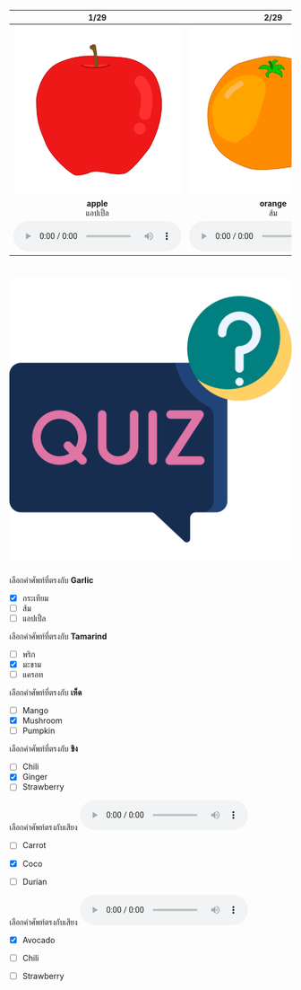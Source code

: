 <div class="carrousel">


|1/29|2/29|3/29|4/29|5/29|6/29|7/29|8/29|9/29|10/29|11/29|12/29|13/29|14/29|15/29|16/29|17/29|18/29|19/29|20/29|21/29|22/29|23/29|24/29|25/29|26/29|27/29|28/29|29/29|
| :----: | :----: | :----: | :----: | :----: | :----: | :----: | :----: | :----: | :----: | :----: | :----: | :----: | :----: | :----: | :----: | :----: | :----: | :----: | :----: | :----: | :----: | :----: | :----: | :----: | :----: | :----: | :----: | :----: |
|![](/media/img/fruits__apple.svg)|![](/media/img/fruits__orange.svg)|![](/media/img/fruits__mango.svg)|![](/media/img/fruits__coco.svg)|![](/media/img/fruits__strawberry.svg)|![](/media/img/fruits__banana.svg)|![](/media/img/fruits__grape.svg)|![](/media/img/fruits__tamarind.svg)|![](/media/img/fruits__lemon.svg)|![](/media/img/fruits__pomelo.svg)|![](/media/img/fruits__papaya.svg)|![](/media/img/fruits__cherry.svg)|![](/media/img/fruits__durian.svg)|![](/media/img/fruits__longan.svg)|![](/media/img/fruits__mangosteen.svg)|![](/media/img/fruits__pineapple.svg)|![](/media/img/fruits__rose&#x20;apple.svg)|![](/media/img/fruits__avocado.svg)|![](/media/img/fruits__carrot.svg)|![](/media/img/fruits__tomato.svg)|![](/media/img/fruits__pumpkin.svg)|![](/media/img/fruits__mushroom.svg)|![](/media/img/fruits__cucumber.svg)|![](/media/img/fruits__garlic.svg)|![](/media/img/fruits__chili.svg)|![](/media/img/fruits__corn.svg)|![](/media/img/fruits__cabbage.svg)|![](/media/img/fruits__ginger.svg)|![](/media/img/fruits__broccoli.svg)|
|**apple**<br>แอปเปิ้ล|**orange**<br>ส้ม|**mango**<br>มะม่วง|**coco**<br>มะพร้าว|**strawberry**<br>สตรอเบอร์รี่|**banana**<br>กล้วย|**grape**<br>องุ่น|**tamarind**<br>มะขาม|**lemon**<br>มะนาว|**pomelo**<br>ส้มโอ|**papaya**<br>มะละกอ|**cherry**<br>เชอร์รี่|**durian**<br>ทุเรียน|**longan**<br>ลําไย|**mangosteen**<br>มังคุด|**pineapple**<br>สัปปะรด|**rose apple**<br>ชมพู่|**avocado**<br>อะโวคาโด|**carrot**<br>แครอท|**tomato**<br> มะเขือเทศ|**pumpkin**<br>ฟักทอง|**mushroom**<br>เห็ด|**cucumber**<br>แตงกวา|**garlic**<br>กระเทียม|**chili**<br>พริก|**corn**<br>ข้าวโพด|**cabbage**<br>กะหล่ําปลี|**ginger**<br>ขิง|**broccoli**<br>บรอคโคลี|
|![](/media/audio/apple.mp3)|![](/media/audio/orange.mp3)|![](/media/audio/mango.mp3)|![](/media/audio/coco.mp3)|![](/media/audio/strawberry.mp3)|![](/media/audio/banana.mp3)|![](/media/audio/grape.mp3)|![](/media/audio/tamarind.mp3)|![](/media/audio/lemon.mp3)|![](/media/audio/pomelo.mp3)|![](/media/audio/papaya.mp3)|![](/media/audio/cherry.mp3)|![](/media/audio/durian.mp3)|![](/media/audio/longan.mp3)|![](/media/audio/mangosteen.mp3)|![](/media/audio/pineapple.mp3)|![](/media/audio/rose&#x20;apple.mp3)|![](/media/audio/avocado.mp3)|![](/media/audio/carrot.mp3)|![](/media/audio/tomato.mp3)|![](/media/audio/pumpkin.mp3)|![](/media/audio/mushroom.mp3)|![](/media/audio/cucumber.mp3)|![](/media/audio/garlic.mp3)|![](/media/audio/chili.mp3)|![](/media/audio/corn.mp3)|![](/media/audio/cabbage.mp3)|![](/media/audio/ginger.mp3)|![](/media/audio/broccoli.mp3)|

</div>



# ![icon](/media/icons/quiz.svg) 


 เลือกคำศัพท์ที่ตรงกับ **Garlic**
 - [x] กระเทียม
 - [ ] ส้ม
 - [ ] แอปเปิ้ล

 เลือกคำศัพท์ที่ตรงกับ **Tamarind**
 - [ ] พริก
 - [x] มะขาม
 - [ ] แครอท

 เลือกคำศัพท์ที่ตรงกับ **เห็ด**
 - [ ] Mango
 - [x] Mushroom
 - [ ] Pumpkin

 เลือกคำศัพท์ที่ตรงกับ **ขิง**
 - [ ] Chili
 - [x] Ginger
 - [ ] Strawberry

เลือกคำศัพท์ตรงกับเสียง ![](/media/audio/coco.mp3) 
 - [ ] Carrot
 - [x] Coco
 - [ ] Durian


เลือกคำศัพท์ตรงกับเสียง ![](/media/audio/avocado.mp3) 
 - [x] Avocado
 - [ ] Chili
 - [ ] Strawberry


